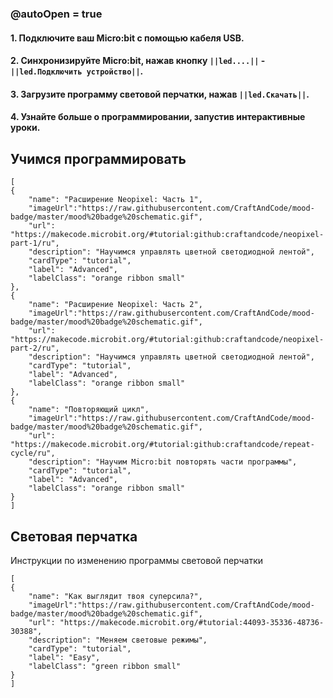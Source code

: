 ### @autoOpen = true
#### 1. Подключите ваш Micro:bit с помощью кабеля USB.
#### 2. Синхронизируйте Micro:bit, нажав кнопку `||led....||` - `||led.Подключить устройство||`.
#### 3. Загрузите программу световой перчатки, нажав `||led.Скачать||`.
#### 4. Узнайте больше о программировании, запустив интерактивные уроки.

## Учимся программировать

```codecard
[
{
    "name": "Расширение Neopixel: Часть 1",
    "imageUrl":"https://raw.githubusercontent.com/CraftAndCode/mood-badge/master/mood%20badge%20schematic.gif",
    "url": "https://makecode.microbit.org/#tutorial:github:craftandcode/neopixel-part-1/ru", 
    "description": "Научимся управлять цветной светодиодной лентой", 
    "cardType": "tutorial",
    "label": "Advanced",
    "labelClass": "orange ribbon small"
},
{
    "name": "Расширение Neopixel: Часть 2",
    "imageUrl":"https://raw.githubusercontent.com/CraftAndCode/mood-badge/master/mood%20badge%20schematic.gif",
    "url": "https://makecode.microbit.org/#tutorial:github:craftandcode/neopixel-part-2/ru", 
    "description": "Научимся управлять цветной светодиодной лентой", 
    "cardType": "tutorial",
    "label": "Advanced",
    "labelClass": "orange ribbon small"
},
{
    "name": "Повторяющий цикл",
    "imageUrl":"https://raw.githubusercontent.com/CraftAndCode/mood-badge/master/mood%20badge%20schematic.gif",
    "url": "https://makecode.microbit.org/#tutorial:github:craftandcode/repeat-cycle/ru", 
    "description": "Научим Micro:bit повторять части программы", 
    "cardType": "tutorial",
    "label": "Advanced",
    "labelClass": "orange ribbon small"
}
]
```

## Световая перчатка
Инструкции по изменению программы световой перчатки
```codecard
[
{
    "name": "Как выглядит твоя суперсила?",
    "imageUrl":"https://raw.githubusercontent.com/CraftAndCode/mood-badge/master/mood%20badge%20schematic.gif",
    "url": "https://makecode.microbit.org/#tutorial:44093-35336-48736-30388", 
    "description": "Меняем световые режимы", 
    "cardType": "tutorial",
    "label": "Easy",
    "labelClass": "green ribbon small"
}
]
```
